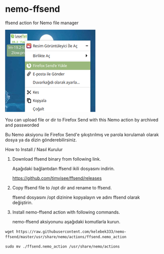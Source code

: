 # nemo-ffsend
ffsend action for Nemo file manager

![Screenshot](./nemo-ffsend.png)

You can upload file or dir to Firefox Send with this Nemo action by archived and passworded

Bu Nemo aksiyonu ile Firefox Send'e şıkıştırılmış ve parola korulamalı olarak dosya ya da dizin gönderebilirsiniz.

How to Install / Nasıl Kurulur

1. Download ffsend binary from following link.

   Aşağıdaki bağlantıdan ffsend ikili dosyasını indirin.
   
   https://github.com/timvisee/ffsend/releases
   
2. Copy ffsend file to /opt dir and rename to ffsend.

   ffsend dosyasını /opt dizinine kopyalayın ve adını ffsend olarak değiştirin.
   
3. Install nemo-ffsend action with following commands.

   nemo-ffsend aksiyonunu aşağıdaki komutlarla kurun.
   
`wget https://raw.githubusercontent.com/kelebek333/nemo-ffsend/master/usr/share/nemo/actions/ffsend.nemo_action`

`sudo mv ./ffsend.nemo_action /usr/share/nemo/actions`
